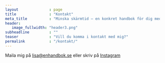 ```yaml
---
layout              : page
title               : "Kontakt"
meta_title          : "Minska skärmtid – en konkret handbok för dig med barn 1–10 år"
header:
   image_fullwidth: "header3.png"
subheadline         : ""
teaser              : "Vill du komma i kontakt med mig?"
permalink           : "/kontakt/"
---
```

Maila mig på lisa@enhandbok.se eller skriv på [Instagram][1]


[1]: https://www.instagram.com/enhandbok/

